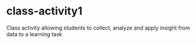 # class-activity1
Class activity allowing students to collect, analyze and apply insight from data to a learning task
